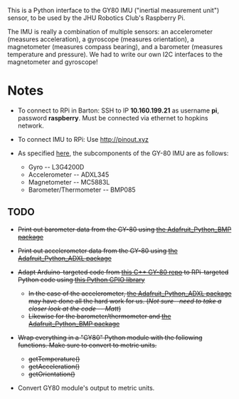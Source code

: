 This is a Python interface to the GY80 IMU ("inertial measurement unit") sensor, to be used by the JHU Robotics Club's Raspberry Pi.

The IMU is really a combination of multiple sensors: an accelerometer (measures acceleration), a gyroscope (measures orientation), a magnetometer (measures compass bearing), and a barometer (measures temperature and pressure). We had to write our own I2C interfaces to the magnetometer and gyroscope!

# Notes
* To connect to RPi in Barton: SSH to IP **10.160.199.21** as username **pi**, password **raspberry**.
  Must be connected via ethernet to hopkins network.
  
* To connect IMU to RPi: Use http://pinout.xyz
  
* As specified [here](http://selfbuilt.net/shop/gy-80-inertial-management-unit), the subcomponents of the GY-80 IMU
  are as follows:
    * Gyro -- L3G4200D
    * Accelerometer -- ADXL345
    * Magnetometer -- MC5883L
    * Barometer/Thermometer -- BMP085

## TODO 
* <s>Print out barometer data from the GY-80 using [the Adafruit_Python_BMP package](https://github.com/adafruit/Adafruit_Python_BMP) </s>
* <s>Print out accelerometer data from the GY-80 using [the Adafruit_Python_ADXL package](https://github.com/adafruit/Adafruit_Python_ADXL345)</s>

* <s> Adapt Arduino-targeted code from [this C++ GY-80 repo](https://github.com/Sanderi44/GY-80-IMU-Sensor) to RPi-targeted Python
  code using [this Python GPIO library](https://github.com/adafruit/Adafruit_Python_GPIO)
    * In the case of the accelerometer, [the Adafruit_Python_ADXL package](https://github.com/adafruit/Adafruit_Python_ADXL345) may have done
      all the hard work for us. (*Not sure--need to take a closer look at the code -- Matt*)
    * Likewise for the barometer/thermometer and [the Adafruit_Python_BMP package](https://github.com/adafruit/Adafruit_Python_BMP) </s>
    
* <s> Wrap everything in a "GY80" Python module with the following functions. Make sure to convert to metric units.
    * getTemperature()
    * getAcceleration()
    * getOrientation() </s>

* Convert GY80 module's output to metric units.
